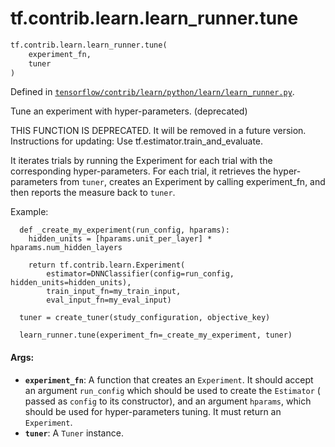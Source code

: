 <div itemscope itemtype="http://developers.google.com/ReferenceObject">
<meta itemprop="name" content="tf.contrib.learn.learn_runner.tune" />
</div>

# tf.contrib.learn.learn_runner.tune

``` python
tf.contrib.learn.learn_runner.tune(
    experiment_fn,
    tuner
)
```



Defined in [`tensorflow/contrib/learn/python/learn/learn_runner.py`](https://www.tensorflow.org/code/tensorflow/contrib/learn/python/learn/learn_runner.py).

Tune an experiment with hyper-parameters. (deprecated)

THIS FUNCTION IS DEPRECATED. It will be removed in a future version.
Instructions for updating:
Use tf.estimator.train_and_evaluate.

It iterates trials by running the Experiment for each trial with the
corresponding hyper-parameters. For each trial, it retrieves the
hyper-parameters from `tuner`, creates an Experiment by calling experiment_fn,
and then reports the measure back to `tuner`.

Example:
```
  def _create_my_experiment(run_config, hparams):
    hidden_units = [hparams.unit_per_layer] * hparams.num_hidden_layers

    return tf.contrib.learn.Experiment(
        estimator=DNNClassifier(config=run_config, hidden_units=hidden_units),
        train_input_fn=my_train_input,
        eval_input_fn=my_eval_input)

  tuner = create_tuner(study_configuration, objective_key)

  learn_runner.tune(experiment_fn=_create_my_experiment, tuner)
```
#### Args:

* <b>`experiment_fn`</b>: A function that creates an `Experiment`. It should accept an
    argument `run_config` which should be used to create the `Estimator` (
    passed as `config` to its constructor), and an argument `hparams`, which
    should be used for hyper-parameters tuning. It must return an
    `Experiment`.
* <b>`tuner`</b>: A `Tuner` instance.